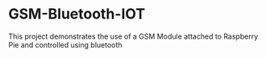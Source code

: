 # GSM-Bluetooth-IOT
This project demonstrates the use of a GSM Module attached to Raspberry Pie and controlled using bluetooth
